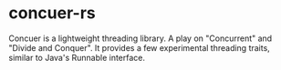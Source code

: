 # concuer-rs
Concuer is a lightweight threading library. A play on "Concurrent" and "Divide and Conquer".
It provides a few experimental threading traits, similar to Java's Runnable interface.
